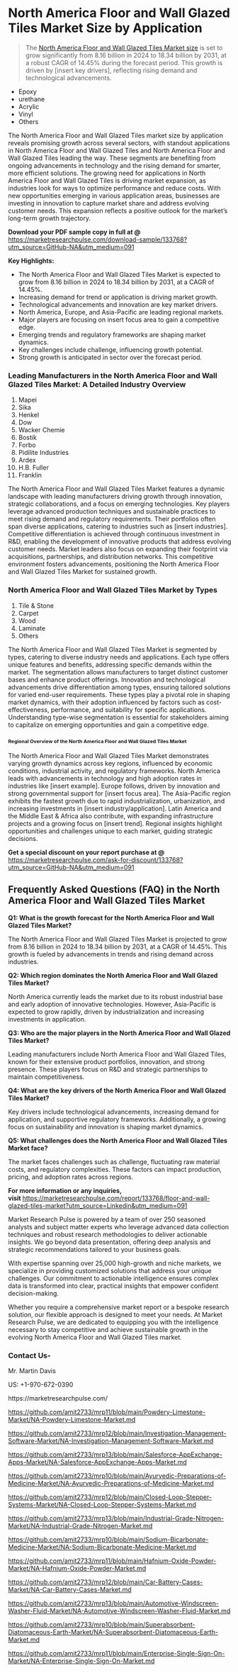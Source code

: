 <h1>North America Floor and Wall Glazed Tiles Market&nbsp;Size by Application</h1><blockquote><p>The <a href="https://marketresearchpulse.com/download-sample/133768?utm_source=GitHub-NA&amp;utm_medium=091">North America Floor and Wall Glazed Tiles Market size</a> is set to grow significantly from 8.16 billion in 2024 to 18.34 billion by 2031, at a robust CAGR of 14.45% during the forecast period. This growth is driven by [insert key drivers], reflecting rising demand and technological advancements.</p></blockquote><ul><li>Epoxy<li> urethane<li> Acrylic<li> Vinyl<li> Others</li></ul><p>The North America Floor and Wall Glazed Tiles market size by application reveals promising growth across several sectors, with standout applications in North America Floor and Wall Glazed Tiles and North America Floor and Wall Glazed Tiles leading the way. These segments are benefiting from ongoing advancements in technology and the rising demand for smarter, more efficient solutions. The growing need for applications in North America Floor and Wall Glazed Tiles is driving market expansion, as industries look for ways to optimize performance and reduce costs. With new opportunities emerging in various application areas, businesses are investing in innovation to capture market share and address evolving customer needs. This expansion reflects a positive outlook for the market’s long-term growth trajectory.</p><p><strong>Download your PDF sample copy in full at @ </strong><a href="https://marketresearchpulse.com/download-sample/133768?utm_source=GitHub-NA&amp;utm_medium=091">https://marketresearchpulse.com/download-sample/133768?utm_source=GitHub-NA&amp;utm_medium=091</a></p><p><strong>Key Highlights: </strong></p><ul><li>The North America Floor and Wall Glazed Tiles Market is expected to grow from 8.16 billion in 2024 to 18.34 billion by 2031, at a CAGR of 14.45%.</li><li>Increasing demand for trend or application is driving market growth.</li><li>Technological advancements and innovation are key market drivers.</li><li>North America, Europe, and Asia-Pacific are leading regional markets.</li><li>Major players are focusing on insert focus area to gain a competitive edge.</li><li>Emerging trends and regulatory frameworks are shaping market dynamics.</li><li>Key challenges include challenge, influencing growth potential.</li><li>Strong growth is anticipated in sector over the forecast period.</li></ul><h3>Leading Manufacturers in the North America Floor and Wall Glazed Tiles Market: A Detailed Industry Overview</h3><ol><li>Mapei</li><li>Sika</li><li>Henkel</li><li>Dow</li><li>Wacker Chemie</li><li>Bostik</li><li>Forbo</li><li>Pidilite Industries</li><li>Ardex</li><li>H.B. Fuller</li><li>Franklin</li></ol><div class="flex max-w-full flex-col flex-grow"><div class="min-h-8 text-message flex w-full flex-col items-end gap-2 whitespace-normal break-words [.text-message+&amp;]:mt-5" dir="auto" data-message-author-role="assistant" data-message-id="fd8432e4-4910-450d-b182-61b7bfb0a01f" data-message-model-slug="gpt-4o"><div class="flex w-full flex-col gap-1 empty:hidden first:pt-[3px]"><div class="markdown prose w-full break-words dark:prose-invert light"><p>The North America Floor and Wall Glazed Tiles Market features a dynamic landscape with leading manufacturers driving growth through innovation, strategic collaborations, and a focus on emerging technologies. Key players leverage advanced production techniques and sustainable practices to meet rising demand and regulatory requirements. Their portfolios often span diverse applications, catering to industries such as [insert industries]. Competitive differentiation is achieved through continuous investment in R&amp;D, enabling the development of innovative products that address evolving customer needs. Market leaders also focus on expanding their footprint via acquisitions, partnerships, and distribution networks. This competitive environment fosters advancements, positioning the North America Floor and Wall Glazed Tiles Market for sustained growth.</p></div></div></div></div><h3>North America Floor and Wall Glazed Tiles Market by Types</h3><ol><li>Tile & Stone<li> Carpet<li> Wood<li> Laminate<li> Others</li></ol><div class="flex max-w-full flex-col flex-grow"><div class="min-h-8 text-message flex w-full flex-col items-end gap-2 whitespace-normal break-words [.text-message+&amp;]:mt-5" dir="auto" data-message-author-role="assistant" data-message-id="084470be-0bb7-4664-bddf-5156b4f41249" data-message-model-slug="gpt-4o-mini"><div class="flex w-full flex-col gap-1 empty:hidden first:pt-[3px]"><div class="markdown prose w-full break-words dark:prose-invert light"><p>The North America Floor and Wall Glazed Tiles Market is segmented by types, catering to diverse industry needs and applications. Each type offers unique features and benefits, addressing specific demands within the market. The segmentation allows manufacturers to target distinct customer bases and enhance product offerings. Innovation and technological advancements drive differentiation among types, ensuring tailored solutions for varied end-user requirements. These types play a pivotal role in shaping market dynamics, with their adoption influenced by factors such as cost-effectiveness, performance, and suitability for specific applications. Understanding type-wise segmentation is essential for stakeholders aiming to capitalize on emerging opportunities and gain a competitive edge.</p></div></div></div></div><h3><span style="font-size: 11px;">Regional Overview of the North America Floor and Wall Glazed Tiles Market</span></h3><div class="flex max-w-full flex-col flex-grow"><div class="min-h-8 text-message flex w-full flex-col items-end gap-2 whitespace-normal break-words [.text-message+&amp;]:mt-5" dir="auto" data-message-author-role="assistant" data-message-id="e9038762-ce64-4e30-91c9-9bd413514231" data-message-model-slug="gpt-4o-mini"><div class="flex w-full flex-col gap-1 empty:hidden first:pt-[3px]"><div class="markdown prose w-full break-words dark:prose-invert light"><p>The North America Floor and Wall Glazed Tiles Market demonstrates varying growth dynamics across key regions, influenced by economic conditions, industrial activity, and regulatory frameworks. North America leads with advancements in technology and high adoption rates in industries like [insert example]. Europe follows, driven by innovation and strong governmental support for [insert focus area]. The Asia-Pacific region exhibits the fastest growth due to rapid industrialization, urbanization, and increasing investments in [insert industry/application]. Latin America and the Middle East &amp; Africa also contribute, with expanding infrastructure projects and a growing focus on [insert trend]. Regional insights highlight opportunities and challenges unique to each market, guiding strategic decisions.</p></div></div></div></div><p><strong>Get a special discount on your report purchase at @ </strong><a href="https://marketresearchpulse.com/ask-for-discount/133768?utm_source=GitHub-NA&amp;utm_medium=091">https://marketresearchpulse.com/ask-for-discount/133768?utm_source=GitHub-NA&amp;utm_medium=091</a></p><h2>Frequently Asked Questions (FAQ) in the North America Floor and Wall Glazed Tiles Market</h2><p><strong>Q1: What is the growth forecast for the North America Floor and Wall Glazed Tiles Market?</strong></p><p>The North America Floor and Wall Glazed Tiles Market is projected to grow from 8.16 billion in 2024 to 18.34 billion by 2031, at a CAGR of 14.45%. This growth is fueled by advancements in trends and rising demand across industries.</p><p><strong>Q2: Which region dominates the North America Floor and Wall Glazed Tiles Market?</strong></p><p>North America currently leads the market due to its robust industrial base and early adoption of innovative technologies. However, Asia-Pacific is expected to grow rapidly, driven by industrialization and increasing investments in application.</p><p><strong>Q3: Who are the major players in the North America Floor and Wall Glazed Tiles Market?</strong></p><p>Leading manufacturers include North America Floor and Wall Glazed Tiles, known for their extensive product portfolios, innovation, and strong presence. These players focus on R&amp;D and strategic partnerships to maintain competitiveness.</p><p><strong>Q4: What are the key drivers of the North America Floor and Wall Glazed Tiles Market?</strong></p><p>Key drivers include technological advancements, increasing demand for application, and supportive regulatory frameworks. Additionally, a growing focus on sustainability and innovation is shaping market dynamics.</p><p><strong>Q5: What challenges does the North America Floor and Wall Glazed Tiles Market face?</strong></p><p>The market faces challenges such as challenge, fluctuating raw material costs, and regulatory complexities. These factors can impact production, pricing, and adoption rates across regions.</p><p><strong>For more information or any inquiries, visit&nbsp;</strong><a href="https://marketresearchpulse.com/report/133768/floor-and-wall-glazed-tiles-market?utm_source=Linkedin&utm_medium=091">https://marketresearchpulse.com/report/133768/floor-and-wall-glazed-tiles-market?utm_source=Linkedin&utm_medium=091</a></p><p>Market Research Pulse is powered by a team of over 250 seasoned analysts and subject matter experts who leverage advanced data collection techniques and robust research methodologies to deliver actionable insights. We go beyond data presentation, offering deep analysis and strategic recommendations tailored to your business goals.</p><p>With expertise spanning over 25,000 high-growth and niche markets, we specialize in providing customized solutions that address your unique challenges. Our commitment to actionable intelligence ensures complex data is transformed into clear, practical insights that empower confident decision-making.</p><p>Whether you require a comprehensive market report or a bespoke research solution, our flexible approach is designed to meet your needs. At Market Research Pulse, we are dedicated to equipping you with the intelligence necessary to stay competitive and achieve sustainable growth in the evolving North America Floor and Wall Glazed Tiles market.</p><h3><strong>Contact Us-</strong></h3><p>Mr. Martin Davis</p><p>US: +1-970-672-0390</p><p>https://marketresearchpulse.com/</p><p><a href="https://github.com/amit2733/mrp11/blob/main/Powdery-Limestone-Market/NA-Powdery-Limestone-Market.md">https://github.com/amit2733/mrp11/blob/main/Powdery-Limestone-Market/NA-Powdery-Limestone-Market.md</a></p><p><a href="https://github.com/amit2733/mrp12/blob/main/Investigation-Management-Software-Market/NA-Investigation-Management-Software-Market.md">https://github.com/amit2733/mrp12/blob/main/Investigation-Management-Software-Market/NA-Investigation-Management-Software-Market.md</a></p><p><a href="https://github.com/amit2733/mrp13/blob/main/Salesforce-AppExchange-Apps-Market/NA-Salesforce-AppExchange-Apps-Market.md">https://github.com/amit2733/mrp13/blob/main/Salesforce-AppExchange-Apps-Market/NA-Salesforce-AppExchange-Apps-Market.md</a></p><p><a href="https://github.com/amit2733/mrp10/blob/main/Ayurvedic-Preparations-of-Medicine-Market/NA-Ayurvedic-Preparations-of-Medicine-Market.md">https://github.com/amit2733/mrp10/blob/main/Ayurvedic-Preparations-of-Medicine-Market/NA-Ayurvedic-Preparations-of-Medicine-Market.md</a></p><p><a href="https://github.com/amit2733/mrp12/blob/main/Closed-Loop-Stepper-Systems-Market/NA-Closed-Loop-Stepper-Systems-Market.md">https://github.com/amit2733/mrp12/blob/main/Closed-Loop-Stepper-Systems-Market/NA-Closed-Loop-Stepper-Systems-Market.md</a></p><p><a href="https://github.com/amit2733/mrp13/blob/main/Industrial-Grade-Nitrogen-Market/NA-Industrial-Grade-Nitrogen-Market.md">https://github.com/amit2733/mrp13/blob/main/Industrial-Grade-Nitrogen-Market/NA-Industrial-Grade-Nitrogen-Market.md</a></p><p><a href="https://github.com/amit2733/mrp10/blob/main/Sodium-Bicarbonate-Medicine-Market/NA-Sodium-Bicarbonate-Medicine-Market.md">https://github.com/amit2733/mrp10/blob/main/Sodium-Bicarbonate-Medicine-Market/NA-Sodium-Bicarbonate-Medicine-Market.md</a></p><p><a href="https://github.com/amit2733/mrp11/blob/main/Hafnium-Oxide-Powder-Market/NA-Hafnium-Oxide-Powder-Market.md">https://github.com/amit2733/mrp11/blob/main/Hafnium-Oxide-Powder-Market/NA-Hafnium-Oxide-Powder-Market.md</a></p><p><a href="https://github.com/amit2733/mrp12/blob/main/Car-Battery-Cases-Market/NA-Car-Battery-Cases-Market.md">https://github.com/amit2733/mrp12/blob/main/Car-Battery-Cases-Market/NA-Car-Battery-Cases-Market.md</a></p><p><a href="https://github.com/amit2733/mrp13/blob/main/Automotive-Windscreen-Washer-Fluid-Market/NA-Automotive-Windscreen-Washer-Fluid-Market.md">https://github.com/amit2733/mrp13/blob/main/Automotive-Windscreen-Washer-Fluid-Market/NA-Automotive-Windscreen-Washer-Fluid-Market.md</a></p><p><a href="https://github.com/amit2733/mrp10/blob/main/Superabsorbent-Diatomaceous-Earth-Market/NA-Superabsorbent-Diatomaceous-Earth-Market.md">https://github.com/amit2733/mrp10/blob/main/Superabsorbent-Diatomaceous-Earth-Market/NA-Superabsorbent-Diatomaceous-Earth-Market.md</a></p><p><a href="https://github.com/amit2733/mrp11/blob/main/Enterprise-Single-Sign-On-Market/NA-Enterprise-Single-Sign-On-Market.md">https://github.com/amit2733/mrp11/blob/main/Enterprise-Single-Sign-On-Market/NA-Enterprise-Single-Sign-On-Market.md</a></p>
